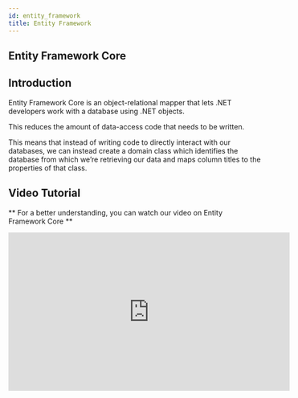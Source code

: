 ```yaml
---
id: entity_framework
title: Entity Framework
---
```


## Entity Framework Core 

## Introduction

Entity Framework Core is an object-relational mapper that lets .NET developers work with a database using .NET objects. 

This reduces the amount of data-access code that needs to be written. 

This means that instead of writing code to directly interact with our databases, we can instead create a domain class which identifies the database from which we’re retrieving our data and maps column titles to the properties of that class.

##  Video Tutorial
** For a better understanding, you can watch our video on Entity Framework Core **

<iframe width="560" height="315" src="https://www.youtube.com/embed/qNsqZCKefcc" title="YouTube video player" frameborder="0" allow="accelerometer; autoplay; clipboard-write; encrypted-media; gyroscope; picture-in-picture" allowfullscreen></iframe>

